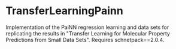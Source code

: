 # TransferLearningPainn

Implementation of the PaiNN regression learning and data sets for replicating the results in "Transfer Learning for Molecular Property Predictions from Small Data Sets". Requires schnetpack==2.0.4. 
